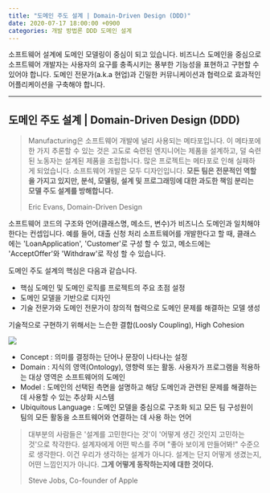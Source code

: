 ```yaml
---
title: "도메인 주도 설계 | Domain-Driven Design (DDD)"
date: 2020-07-17 18:00:00 +0900
categories: 개발 방법론 DDD 도메인 설계
---
```

소프트웨어 설계에 도메인 모델링이 중심이 되고 있습니다. 비즈니스 도메인을 중심으로 소프트웨어 개발자는 사용자의 요구를 충족시키는 풍부한 기능성을 표현하고 구현할 수 있어야 합니다. 도메인 전문가(a.k.a 현업)과 긴밀한 커뮤니케이션과 협력으로 효과적인 어플리케이션을 구축해야 합니다.

---

## 도메인 주도 설계 | Domain-Driven Design (DDD)

> Manufacturing은 소프트웨어 개발에 널리 사용되는 메타포입니다. 이 메타포에 한 가지 추론할 수 있는 것은 고도로 숙련된 엔지니어는 제품을 설계하고, 덜 숙련된 노동자는 설계된 제품을 조립합니다. 많은 프로젝트는 메타포로 인해 실패하게 되었습니다. 소프트웨어 개발은 모두 디자인입니다. **모든 팀은 전문적인 역할을 가지고 있지만, 분석, 모델링, 설계 및 프로그래밍에 대한 과도한 책임 분리는 모델 주도 설계를 방해합니다.**
>
> Eric Evans, Domain-Driven Design

소프트웨어 코드의 구조와 언어(클래스명, 메소드, 변수)가 비즈니스 도메인과 일치해야 한다는 컨셉입니다. 예를 들어, 대출 신청 처리 소프트웨어를 개발한다고 할 때, 클래스에는 'LoanApplication', 'Customer'로 구성 할 수 있고, 메소드에는 'AcceptOffer'와 'Withdraw'로 작성 할 수 있습니다.  

도메인 주도 설계의 핵심은 다음과 같습니다.

- 핵심 도메인 및 도메인 로직를 프로젝트의 주요 초점 설정
- 도메인 모델을 기반으로 디자인
- 기술 전문가와 도메인 전문가이 창의적 협력으로 도메인 문제를 해결하는 모델 생성

기술적으로 구현하기 위해서는 느슨한 결합(Loosly Coupling), High Cohesion

![](https://upload.wikimedia.org/wikipedia/commons/7/73/Maintaining_Model_Integrity.png)

- Concept : 의미를 결정하는 단어나 문장이 나타나는 설정
- Domain : 지식의 영역(Ontology), 영향력 또는 활동. 사용자가 프로그램을 적용하는 대상 영역은 소프트웨어의 도메인
- Model : 도메인의 선택된 측면을 설명하고 해당 도메인과 관련된 문제를 해결하는데 사용할 수 있는 추상화 시스템
- Ubiquitous Language : 도메인 모델을 중심으로 구조화 되고 모든 팀 구성원이 팀의 모든 활동을 소프트웨어와 연결하는 데 사용 하는 언어



> 대부분의 사람들은 '설계를 고민한다는 것'이 '어떻게 생긴 것인지 고민하는 것'으로 착각한다. 설계자에게 어떤 박스를 주며 "좋아 보이게 만들어봐!" 수준으로 생각한다. 이건 우리가 생각하는 설계가 아니다. 설계는 단지 어떻게 생겼는지, 어떤 느낌인지가 아니다. **그게 어떻게 동작하는지에 대한 것이다.**
>
> Steve Jobs, Co-founder of Apple 
